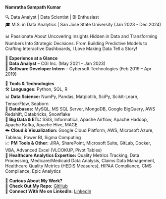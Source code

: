 **Namratha Sampath Kumar** 

🔍 Data Analyst | Data Scientist | BI Enthusiast  
🎓 M.S. in Data Analytics | San Jose State University (Jan 2023 - Dec 2024)  

📊 Passionate About Uncovering Insights Hidden in Data and Transforming Numbers Into Strategic Decisions. From Building Predictive Models to Crafting Interactive Dashboards, I Love Making Data Tell a Story!  

🔹 **Experience at a Glance**  
📌 **Data Analyst** – CGI Inc. (May 2021 – Jan 2023)  
📌 **Software Developer Intern** – Cybersoft Technologies (Feb 2019 – Apr 2019)  

🔹 **Tools & Technologies**  
🛠 **Languages:** Python, SQL, R  
📊 **Data Science:** NumPy, Pandas, Matplotlib, SciPy, Scikit-Learn, TensorFlow, Seaborn  
💾 **Databases:** MySQL, MS SQL Server, MongoDB, Google BigQuery, AWS Redshift, Databricks, Snowflake  
🚀 **Big Data & ETL:** SSIS, Informatica, Apache Airflow, Apache Hadoop, Apache Kafka, Apache Hive, MAGE  
☁️ **Cloud & Visualization:** Google Cloud Platform, AWS, Microsoft Azure, Tableau, Power BI, Sigma Computing  
📈 **PM Tools & Other:** JIRA, SharePoint, Microsoft Suite, GitLab, Docker, VBA, Advanced Excel (VLOOKUP, Pivot Tables)  
🏥 **Healthcare Analytics Expertise:** Quality Metrics Tracking, Data Processing, Medicare/Medicaid Data Analysis, Claims Data Management, Healthcare Quality Metrics (HEDIS Measures), HIPAA Compliance, CMS Compliance, Epic Analytics  

🔹 **Curious About My Work?**  
🚀 **Check Out My Repo:** [GitHub](https://github.com/NamrathaSampath?tab=repositories)  
🔗 **Connect With Me on LinkedIn:** [LinkedIn](https://www.linkedin.com/in/namratha1911/)  
